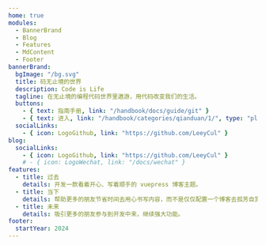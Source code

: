 ```yaml
---
home: true
modules:
  - BannerBrand
  - Blog
  - Features
  - MdContent
  - Footer
bannerBrand:
  bgImage: "/bg.svg"
  title: 码无止境的世界
  description: Code is Life
  tagline: 在无止境的编程代码世界里遨游，用代码改变我们的生活。
  buttons:
    - { text: 指南手册, link: "/handbook/docs/guide/git" }
    - { text: 进入, link: "/handbook/categories/qianduan/1/", type: "plain" }
  socialLinks:
    - { icon: LogoGithub, link: "https://github.com/LeeyCul" }
blog:
  socialLinks:
    - { icon: LogoGithub, link: "https://github.com/LeeyCul" }
    # - { icon: LogoWechat, link: "/docs/wechat" }
features:
  - title: 过去
    details: 开发一款看着开心、写着顺手的 vuepress 博客主题。
  - title: 当下
    details: 帮助更多的朋友节省时间去用心书写内容，而不是仅仅配置一个博客去孤芳自赏。
  - title: 未来
    details: 吸引更多的朋友参与到开发中来，继续强大功能。
footer:
  startYear: 2024
---
```

